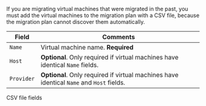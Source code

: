 If you are migrating virtual machines that were migrated in the past,
you must add the virtual machines to the migration plan with a CSV file,
because the migration plan cannot discover them automatically.

| Field      | Comments                                                                                 |
| ---------- | ---------------------------------------------------------------------------------------- |
| `Name`     | Virtual machine name. **Required**                                                       |
| `Host`     | **Optional**. Only required if virtual machines have identical `Name` fields.            |
| `Provider` | **Optional**. Only required if virtual machines have identical `Name` and `Host` fields. |

CSV file fields
